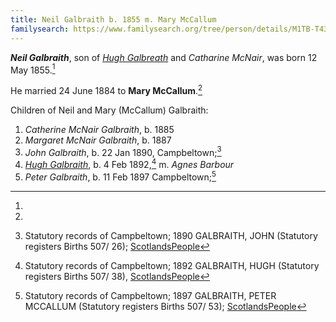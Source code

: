 ```yaml
---
title: Neil Galbraith b. 1855 m. Mary McCallum
familysearch: https://www.familysearch.org/tree/person/details/M1TB-T43
---
```

***Neil Galbraith***, son of *[Hugh Galbreath](galbreath-hugh-1823-mcnair.md)* and *Catharine McNair*, was born 12 May 1855.[^birth]

He married 24 June 1884 to **Mary McCallum**.[^marriage]

Children of Neil and Mary (McCallum) Galbraith:

1. *Catherine McNair Galbraith*, b. 1885
2. *Margaret McNair Galbraith*, b. 1887
3. *John Galbraith*, b. 22 Jan 1890, Campbeltown;[^john-birth]
4. *[Hugh Galbraith](galbraith-hugh-1892-barbour.md)*, b. 4 Feb 1892,[^hugh-birth] m. *Agnes Barbour* 
5. *Peter Galbraith*, b. 11 Feb 1897 Campbeltown;[^peter-birth]


[^birth]:

[^marriage]:

[^john-birth]: Statutory records of Campbeltown; 1890 GALBRAITH, JOHN (Statutory registers Births 507/ 26); [ScotlandsPeople](https://www.scotlandspeople.gov.uk/view-image/nrs_stat_births/43177938)

[^hugh-birth]: Statutory records of Campbeltown; 1892 GALBRAITH, HUGH (Statutory registers Births 507/ 38), [ScotlandsPeople](https://www.scotlandspeople.gov.uk/view-image/nrs_stat_births/43504198)

[^peter-birth]: Statutory records of Campbeltown; 1897 GALBRAITH, PETER MCCALLUM (Statutory registers Births 507/ 53); [ScotlandsPeople](https://www.scotlandspeople.gov.uk/view-image/nrs_stat_births/44178813)
